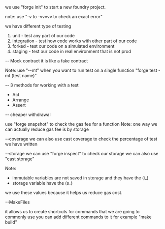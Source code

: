 we use "forge init" to start a new foundry project.

note: use "-v to -vvvvv to check an exact error"

we have different type of testing
1. unit - test any part of our code
2. integration - test how code works with other part of our code
3. forked - test our code on a simulated environment
4. staging - test our code in real environment that is not prod

-- Mock contract
it is like a fake contract

Note: use "--mt" when you want to run test on a single function
"forge test -mt (test name)"


-- 3 methods for working with a test
- Act
- Arrange
- Assert

-- cheaper withdrawal

use "forge snapshot" to check the gas fee for a function
Note: one way we can actually reduce gas fee is by storage


--coverage
we can also use cast coverage to check the percentage of test we have written

--storage
we can use "forge inspect" to check our storage
we can also use "cast storage"

Note: 
- immutable variables are not saved in storage and they have the (i_)
- storage variable have the (s_)

we use these values because it helps us reduce gas cost.


--MakeFiles

it allows us to create shortcuts for commands that we are going to commonly use
you can add different commands to it for example
"make build"
